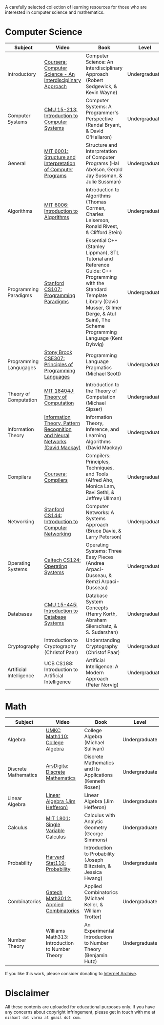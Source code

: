 A carefully selected collection of learning resources for those who are interested in computer science and mathematics.

# Computer Science

| Subject | Video | Book | Level
| --- | --- | --- | --- |
| Introductory | [Coursera: Computer Science - An Interdisciplinary Approach](https://archive.org/details/coursera-computer-science-an-interdisciplinary-approach) | Computer Science: An Interdisciplinary Approach (Robert Sedgewick, & Kevin Wayne) | Undergraduate |
| Computer Systems | [CMU 15-213: Introduction to Computer Systems](https://archive.org/details/cmu-15-213-introduction-to-computer-systems) | Computer Systems: A Programmer's Perspective (Randal Bryant, & David O'Hallaron) | Undergraduate |
| General | [MIT 6001: Structure and Interpretation of Computer Programs](https://archive.org/details/mit-6001-structure-and-interpretation-of-computer-programs) | Structure and Interpretation of Computer Programs (Hal Abelson, Gerald Jay Sussman, & Julie Sussman) | Undergraduate |
| Algorithms | [MIT 6006: Introduction to Algorithms](https://archive.org/details/mit-6006-introduction-to-algorithms)| Introduction to Algorithms (Thomas Cormen, Charles Leiserson, Ronald Rivest, & Clifford Stein) | Undergraduate |
| Programming Paradigms | [Stanford CS107: Programming Paradigms](https://archive.org/details/stanford-cs107-programming-paradigms) | Essential C++ (Stanley Lippman), STL Tutorial and Reference Guide: C++ Programming with the Standard Template Library (David Musser, Gillmer Derge, & Atul Saini), The Scheme Programming Language (Kent Dybvig) | Undergraduate |
| Programming Langugages | [Stony Brook CSE307: Principles of Programming Languages](https://archive.org/details/stonybrook-cse307-principles-of-programming-languages) | Programming Language Pragmatics (Michael Scott) | Undergraduate |
| Theory of Computation | [MIT 18404J: Theory of Computation](https://archive.org/details/mit-18404j-theory-of-computation) | Introduction to the Theory of Computation (Michael Sipser) | Undergraduate |
| Information Theory | [Information Theory, Pattern Recognition and Neural Networks (David Mасkау)](https://archive.org/details/information-theory-pattern-recognition-and-neural-networks-david-mackay) | Information Theory, Inference, and Learning Algorithms (David Mackay) | Undergraduate |
| Compilers | [Coursera: Compilers](https://archive.org/details/coursera-compilers) | Compilers: Principles, Techniques, and Tools (Alfred Aho, Monica Lam, Ravi Sethi, & Jeffrey Ullman) | Undergraduate |
| Networking | [Stanford CS144: Introduction to Computer Networking](https://archive.org/details/stanford-cs144-introduction-to-computer-networking) | Computer Networks: A Systems Approach (Bruce Davie, & Larry Peterson) | Undergraduate |
| Operating Systems | [Caltech CS124: Operating Systems](https://archive.org/details/caltech-cs124-operating-systems) | Operating Systems: Three Easy Pieces (Andrea Arpaci-Dusseau, & Remzi Arpaci-Dusseau) | Undergraduate |
| Databases | [CMU 15-445: Introduction to Database Systems](https://archive.org/details/cmu-15-445-introduction-to-database-systems) | Database System Concepts (Henry Korth, Abraham Silerschatz, & S. Sudarshan) | Undergraduate |
| Cryptography | Introduction to Cryptography (Christof Paar) | Understanding Cryptography (Christof Paar) | Undergraduate |
| Artificial Intelligence | UCB CS188: Introduction to Artificial Intelligence | Artificial Intelligence: A Modern Approach (Peter Norvig) | Undergraduate |

# Math

| Subject | Video | Book | Level |
| --- | --- | --- | --- |
| Algebra | [UMKC Math110: College Algebra](https://archive.org/details/umkc-math110-college-algebra) | College Algebra (Michael Sullivan) | Undergraduate |
| Discrete Mathematics | [ArsDigita: Discrete Mathematics](https://archive.org/details/arsdigita-discrete-mathematics) | Discrete Mathematics and Its Applications (Kenneth Rosen) | Undergraduate |
| Linear Algebra | [Linear Algebra (Jim Hefferon)](https://archive.org/details/linear-algebra-jim-hefferon) | Linear Algebra (Jim Hefferon) | Undergraduate |
| Calculus | [MIT 1801: Single Variable Calculus](https://archive.org/details/mit-1801-single-variable-calculus) | Calculus with Analytic Geometry (George Simmons) | Undergraduate |
| Probability | [Harvard Stat110: Probability](https://archive.org/details/harvard-stat110-probability) | Introduction to Probability (Joseph Blitzstein, & Jessica Hwang) | Undergraduate |
| Combinatorics | [Gatech Math3012: Applied Combinatorics](https://archive.org/details/gatech-math3012-applied-combinatorics) | Applied Combinatorics (Michael Keller, & William Trotter) | Undergraduate |
| Number Theory | Williams Math313: Introduction to Number Theory | An Experimental Introduction to Number Theory (Benjamin Hutz) | Undergraduate |

If you like this work, please consider donating to [Internet Archive](https://archive.org/donate).

# Disclaimer

All these contents are uploaded for educational purposes only. If you have any concerns about copyright infringement, please get in touch with me at `nishant dot varma at gmail dot com`.
